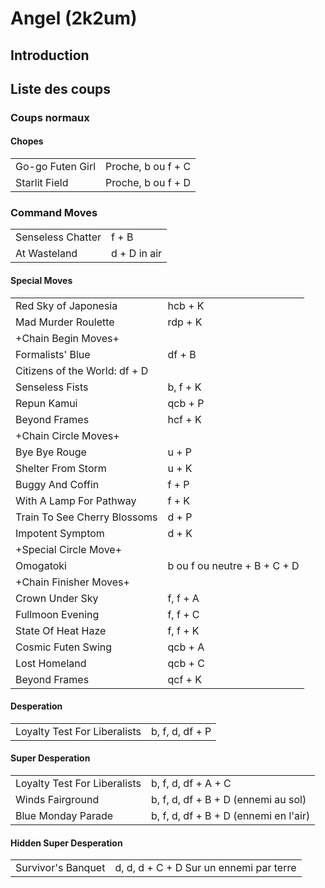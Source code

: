 # Angel (2k2um)

## Introduction

## Liste des coups

### Coups normaux

#### Chopes

|                  |                    |
|------------------|--------------------|
| Go-go Futen Girl | Proche, b ou f + C |
| Starlit Field    | Proche, b ou f + D |

### Command Moves

|                   |              |
|-------------------|--------------|
| Senseless Chatter | f + B        |
| At Wasteland      | d + D in air |

#### Special Moves

|                               |                              |
|-------------------------------|------------------------------|
| Red Sky of Japonesia          | hcb + K                      |
| Mad Murder Roulette           | rdp + K                      |
| +Chain Begin Moves+           |                              |
| Formalists' Blue              | df + B                       |
| Citizens of the World: df + D |                              |
| Senseless Fists               | b, f + K                     |
| Repun Kamui                   | qcb + P                      |
| Beyond Frames                 | hcf + K                      |
| +Chain Circle Moves+          |                              |
| Bye Bye Rouge                 | u + P                        |
| Shelter From Storm            | u + K                        |
| Buggy And Coffin              | f + P                        |
| With A Lamp For Pathway       | f + K                        |
| Train To See Cherry Blossoms  | d + P                        |
| Impotent Symptom              | d + K                        |
| +Special Circle Move+         |                              |
| Omogatoki                     | b ou f ou neutre + B + C + D |
| +Chain Finisher Moves+        |                              |
| Crown Under Sky               | f, f + A                     |
| Fullmoon Evening              | f, f + C                     |
| State Of Heat Haze            | f, f + K                     |
| Cosmic Futen Swing            | qcb + A                      |
| Lost Homeland                 | qcb + C                      |
| Beyond Frames                 | qcf + K                      |

#### Desperation

|                              |                 |
|------------------------------|-----------------|
| Loyalty Test For Liberalists | b, f, d, df + P |

#### Super Desperation

|                              |                                       |
|------------------------------|---------------------------------------|
| Loyalty Test For Liberalists | b, f, d, df + A + C                   |
| Winds Fairground             | b, f, d, df + B + D (ennemi au sol)   |
| Blue Monday Parade           | b, f, d, df + B + D (ennemi en l'air) |

#### Hidden Super Desperation

|                    |                                         |
|--------------------|-----------------------------------------|
| Survivor's Banquet | d, d, d + C + D Sur un ennemi par terre |
